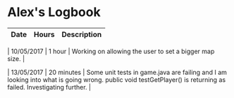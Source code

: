 # Alex's Logbook

| Date | Hours | Description |
|---|---|---|

| 10/05/2017 | 1 hour | Working on allowing the user to set a bigger map size. |

| 13/05/2017 | 20 minutes | Some unit tests in game.java are failing and I am looking into what is going wrong. public void testGetPlayer() is returning as failed. Investigating further. |
